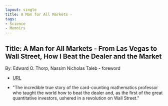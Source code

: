 ```yaml
---
layout: single
title: A Man for All Markets - 
tags:
- Science
- Memoirs
---
```


## Title: A Man for All Markets - From Las Vegas to Wall Street, How I Beat the Dealer and the Market
By: Edward O. Thorp, Nassim Nicholas Taleb - foreword


- [URL](https://www.amazon.com/Man-All-Markets-Street-Dealer/dp/1400067960)

- "The incredible true story of the card-counting mathematics professor who taught the world how to beat the dealer and, as the first of the great quantitative investors, ushered in a revolution on Wall Street."


